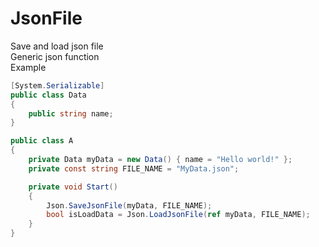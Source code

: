 # JsonFile
Save and load json file
<br>Generic json function</br>
Example
```C#
[System.Serializable]
public class Data
{
    public string name;
}
```

```C#
public class A 
{
    private Data myData = new Data() { name = "Hello world!" };
    private const string FILE_NAME = "MyData.json"; 

    private void Start()
    {
        Json.SaveJsonFile(myData, FILE_NAME);
        bool isLoadData = Json.LoadJsonFile(ref myData, FILE_NAME);
    }
}
```
